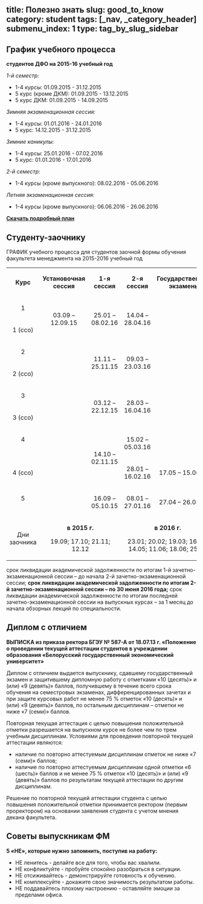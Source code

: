 title: Полезно знать
slug: good_to_know
category: student
tags: [_nav, _category_header]
submenu_index: 1
type: tag_by_slug_sidebar
---

График учебного процесса
------------------------

__студентов ДФО на 2015-16 учебный год__

_1-й семестр:_

- 1-4 курсы: 01.09.2015 - 31.12.2015
- 5 курс (кроме ДКМ): 01.09.2015 - 13.12.2015
- 5 курс ДКМ: 01.09.2015 - 14.09.2015

_Зимняя экзаменационная сессия:_

- 1-4 курсы: 01.01.2016 - 24.01.2016
- 5 курс: 14.12.2015 - 31.12.2015

_Зимние каникулы:_

- 1-4 курсы: 25.01.2016 - 07.02.2016
- 5 курс: 01.01.2016 - 17.01.2016

_2-й семестр:_

- 1-4 курсы (кроме выпускного): 08.02.2016 - 05.06.2016

_Летняя экзаменационная сессия:_

- 1-4 курсы (кроме выпускного): 06.06.2016 - 26.06.2016

__[Скачать подробный план](/files/schedule_dfo.doc)__

Студенту-заочнику
-----------------

ГРАФИК учебного процесса для студентов заочной формы обучения факультета менеджмента на 2015-2016 учебный год

<table class="table table-bordered">
  <tbody>
    <tr>
      <td width="91">
        <p align="center">
          <strong>Курс</strong>
        </p>
      </td>
      <td width="120" valign="top">
        <p align="center">
          <strong>Установочная сессия</strong>
        </p>
      </td>
      <td width="120">
        <p align="center">
          <strong>1-я сессия</strong>
        </p>
      </td>
      <td width="120">
        <p align="center">
          <strong>2-я сессия</strong>
        </p>
      </td>
      <td width="156">
        <p align="center">
          <strong>Государственные экзамены</strong>
        </p>
      </td>
    </tr>
    <tr>
      <td width="91" valign="top">
        <p align="center">
          1
        </p>
      </td>
      <td width="120" rowspan="2">
        <p align="center">
          03.09 – 12.09.15
        </p>
      </td>
      <td width="120" rowspan="2">
        <p align="center">
          25.01 – 08.02.16
        </p>
      </td>
      <td width="120" rowspan="2">
        <p align="center">
          14.04 – 28.04.16
        </p>
      </td>
      <td width="156" rowspan="7"></td>
    </tr>
    <tr>
      <td width="91" valign="top">
        <p align="center">
          1 (ссо)
        </p>
      </td>
    </tr>
    <tr>
      <td width="91">
        <p align="center">
          2
        </p>
      </td>
      <td width="120" rowspan="7" valign="top"></td>
      <td width="120" rowspan="2">
        <p align="center">
          11.11 – 25.11.15
        </p>
      </td>
      <td width="120" rowspan="2">
        <p align="center">
          09.03 – 23.03.16
        </p>
      </td>
    </tr>
    <tr>
      <td width="91">
        <p align="center">
          2 (ссо)
        </p>
      </td>
    </tr>
    <tr>
      <td width="91" valign="top">
        <p align="center">
          3
        </p>
      </td>
      <td width="120" rowspan="2">
        <p align="center">
          03.12 – 22.12.15
        </p>
      </td>
      <td width="120" rowspan="2">
        <p align="center">
          28.03 – 16.04.16
        </p>
      </td>
    </tr>
    <tr>
      <td width="91" valign="top">
        <p align="center">
          3 (ссо)
        </p>
      </td>
    </tr>
    <tr>
      <td width="91" valign="top">
        <p align="center">
          4
        </p>
      </td>
      <td width="120" rowspan="2">
        <p align="center">
          14.10 – 02.11.15
        </p>
      </td>
      <td width="120">
        <p align="center">
          15.02 – 05.03.16
        </p>
      </td>
    </tr>
    <tr>
      <td width="91">
        <p align="center">
          4 (ссо)
        </p>
      </td>
      <td width="120">
        <p align="center">
          28.01 – 16.02.16
        </p>
      </td>
      <td width="156">
        <p align="center">
          17.05 – 15.06.16
        </p>
      </td>
    </tr>
    <tr>
      <td width="91" valign="top">
        <p align="center">
          5
        </p>
      </td>
      <td width="120">
        <p align="center">
          16.09 – 05.10.15
        </p>
      </td>
      <td width="120">
        <p align="center">
          08.01 – 27.01.16
        </p>
      </td>
      <td width="156">
        <p align="center">
          27.04 – 26.05.16
        </p>
      </td>
    </tr>
    <tr>
      <td width="91">
        <p align="center">
          Дни заочника
        </p>
      </td>
      <td width="240" colspan="2" valign="top">
        <p align="center">
          <strong>в 2015 г.</strong>
        </p>
        <p align="center">
          19.09; 17.10; 21.11; 12.12
        </p>
      </td>
      <td width="276" colspan="2" valign="top">
        <p align="center">
          <strong>в 2016 г.</strong>
        </p>
        <p align="center">
          23.01; 20.02; 19.03; 16.04; 14.05; 11.06; 18.06; 25.06
        </p>
      </td>
    </tr>
  </tbody>
</table>

срок ликвидации академической задолженности по итогам 1-й
зачетно-экзаменационной сессии – до начала 2-й зачетно-экзаменационной сессии;
__срок ликвидации академической задолженности по итогам 2-й зачетно-экзаменационной сессии – по 30 июня 2016 года;__
срок ликвидации академической задолженности по итогам
последней зачетно-экзаменационной сессии на выпускных курсах – за 1 месяц до
начала обзорных лекций по специальности.

Диплом с отличием
-----------------

__ВЫПИСКА из приказа ректора БГЭУ № 587-А от 18.07.13 г. «Положение о проведении текущей аттестации студентов в учреждении образования «Белорусский государственный экономический университет»__

Диплом с отличием выдается выпускнику, сдавшему государственный экзамен и защитившему дипломную работу с отметками «10 (десять)» и (или) «9 (девять)» баллов, получившему в течение всего срока обучения на семестровых экзаменах, дифференцированных зачетах и при защите курсовых работ не менее 75 % отметок «10 (десять)» и (или) «9 (девять)» баллов, по остальным дисциплинам – отметки не ниже «7 (семи)» баллов.

Повторная текущая аттестация с целью повышения положительной отметки разрешается на выпускном курсе не более чем по трем учебным дисциплинам. Условиями для проведения повторной текущей аттестации являются:

- наличие по повторно аттестуемым дисциплинам отметок не ниже «7 (семи)» баллов;
- наличие по повторно аттестуемым дисциплинам одной отметки «6 (шесть)» баллов и не менее 75 % отметок «10 (десять)» и (или) «9 (девять)» баллов по результатам текущей аттестации по другим дисциплинам.

Решение по повторной текущей аттестации студента с целью повышения положительной отметки принимается ректором (первым проректором) на основании заявления студента с учетом мнения декана факультета.

Советы выпускникам ФМ
---------------------

**5 «НЕ», которые нужно запомнить, поступив на работу:**

* НЕ ленитесь - делайте все для того, чтобы вас хвалили.
* НЕ конфликтуйте - пробуйте спокойно разобраться в ситуации.
* НЕ отсиживайтесь - демонстрируйте готовность к обучению.
* НЕ комплексуйте - докажите свою значимость результатом работы.
* НЕ поддавайтесь плохому настроению - оставляйте эмоции за пределами офиса.
